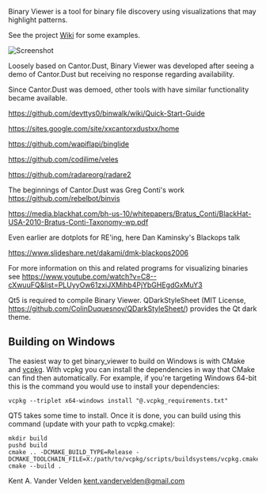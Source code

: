 Binary Viewer is a tool for binary file discovery using visualizations that may highlight patterns.

See the project [Wiki](https://github.com/kentavv/binary_viewer/wiki) for some examples.

![Screenshot](https://raw.githubusercontent.com/wiki/kentavv/binary_viewer/images/view_3d_hist.png)

Loosely based on Cantor.Dust, Binary Viewer was developed after seeing a demo of Cantor.Dust but receiving no response regarding availability.

Since Cantor.Dust was demoed, other tools with have similar functionality became available.

https://github.com/devttys0/binwalk/wiki/Quick-Start-Guide

https://sites.google.com/site/xxcantorxdustxx/home

https://github.com/wapiflapi/binglide

https://github.com/codilime/veles

https://github.com/radareorg/radare2


The beginnings of Cantor.Dust was Greg Conti's work
https://github.com/rebelbot/binvis

https://media.blackhat.com/bh-us-10/whitepapers/Bratus_Conti/BlackHat-USA-2010-Bratus-Conti-Taxonomy-wp.pdf


Even earlier are dotplots for RE'ing, here Dan Kaminsky's Blackops talk

https://www.slideshare.net/dakami/dmk-blackops2006

For more information on this and related programs for visualizing binaries see
https://www.youtube.com/watch?v=C8--cXwuuFQ&list=PLUyyOw61zxiJXMihb4PjYbGHEgdGxMuY3

Qt5 is required to compile Binary Viewer.
QDarkStyleSheet (MIT License, https://github.com/ColinDuquesnoy/QDarkStyleSheet/) provides the Qt dark theme.

## Building on Windows

The easiest way to get binary_viewer to build on Windows is with CMake and [vcpkg](https://vcpkg.io/en/getting-started.html). With vcpkg you can install the dependencies in way that CMake can find then automatically. For example, if you're targeting Windows 64-bit this is the command you would use to install your dependencies:

    vcpkg --triplet x64-windows install "@.vcpkg_requirements.txt"

QT5 takes some time to install. Once it is done, you can build using this command (update with your path to vcpkg.cmake):

    mkdir build
    pushd build
    cmake .. -DCMAKE_BUILD_TYPE=Release -DCMAKE_TOOLCHAIN_FILE=X:/path/to/vcpkg/scripts/buildsystems/vcpkg.cmake
    cmake --build .

Kent A. Vander Velden
kent.vandervelden@gmail.com
